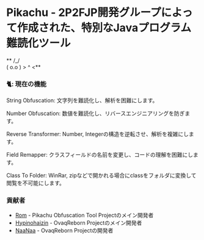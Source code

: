 # Pikachu - 2P2FJP開発グループによって作成された、特別なJavaプログラム難読化ツール

**                      /\_/\
                       ( o.o )
                        > ^ <**

### 🐈: **現在の機能**

String Obfuscation: 文字列を難読化し、解析を困難にします。

Number Obfuscation: 数値を難読化し、リバースエンジニアリングを防ぎます。

Reverse Transformer: Number, Integerの構造を逆転させ、解析を複雑にします。

Field Remapper: クラスフィールドの名前を変更し、コードの理解を困難にします。

Class To Folder: WinRar, zipなどで開かれる場合にclassをフォルダに変換して閲覧を不可能にします。

### 貢献者
- [Rom](https://github.com/Romdotpng) -  Pikachu Obfuscation Tool Projectのメイン開発者
- [Hypinohaizin](https://github.com/Hypinohaizin) - OvaqReborn Projectのメイン開発者
- [NaaNaa](https://github.com/KgDW/NullPoint-Fabric) - OvaqReborn Projectの開発者
